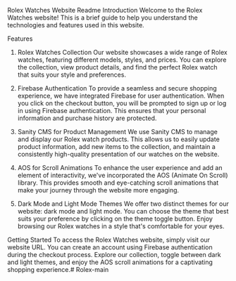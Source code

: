 Rolex Watches Website Readme
Introduction
Welcome to the Rolex Watches website! This is a brief guide to help you understand the technologies and features used in this website.

Features
1. Rolex Watches Collection
Our website showcases a wide range of Rolex watches, featuring different models, styles, and prices. You can explore the collection, view product details, and find the perfect Rolex watch that suits your style and preferences.

2. Firebase Authentication
To provide a seamless and secure shopping experience, we have integrated Firebase for user authentication. When you click on the checkout button, you will be prompted to sign up or log in using Firebase authentication. This ensures that your personal information and purchase history are protected.

3. Sanity CMS for Product Management
We use Sanity CMS to manage and display our Rolex watch products. This allows us to easily update product information, add new items to the collection, and maintain a consistently high-quality presentation of our watches on the website.

4. AOS for Scroll Animations
To enhance the user experience and add an element of interactivity, we've incorporated the AOS (Animate On Scroll) library. This provides smooth and eye-catching scroll animations that make your journey through the website more engaging.

5. Dark Mode and Light Mode Themes
We offer two distinct themes for our website: dark mode and light mode. You can choose the theme that best suits your preference by clicking on the theme toggle button. Enjoy browsing our Rolex watches in a style that's comfortable for your eyes.

Getting Started
To access the Rolex Watches website, simply visit our website URL. You can create an account using Firebase authentication during the checkout process. Explore our collection, toggle between dark and light themes, and enjoy the AOS scroll animations for a captivating shopping experience.# Rolex-main
